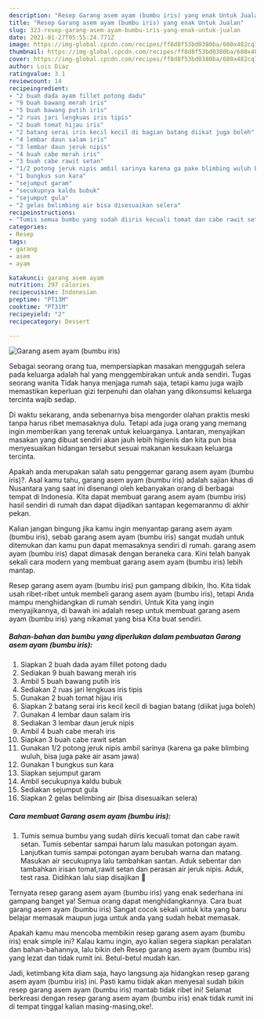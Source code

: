 ```yaml
---
description: "Resep Garang asem ayam (bumbu iris) yang enak Untuk Jualan"
title: "Resep Garang asem ayam (bumbu iris) yang enak Untuk Jualan"
slug: 323-resep-garang-asem-ayam-bumbu-iris-yang-enak-untuk-jualan
date: 2021-01-27T05:55:24.771Z
image: https://img-global.cpcdn.com/recipes/ff8d8f53bd0380ba/680x482cq70/garang-asem-ayam-bumbu-iris-foto-resep-utama.jpg
thumbnail: https://img-global.cpcdn.com/recipes/ff8d8f53bd0380ba/680x482cq70/garang-asem-ayam-bumbu-iris-foto-resep-utama.jpg
cover: https://img-global.cpcdn.com/recipes/ff8d8f53bd0380ba/680x482cq70/garang-asem-ayam-bumbu-iris-foto-resep-utama.jpg
author: Lois Diaz
ratingvalue: 3.1
reviewcount: 14
recipeingredient:
- "2 buah dada ayam fillet potong dadu"
- "9 buah bawang merah iris"
- "5 buah bawang putih iris"
- "2 ruas jari lengkuas iris tipis"
- "2 buah tomat hijau iris"
- "2 batang serai iris kecil kecil di bagian batang diikat juga boleh"
- "4 lembar daun salam iris"
- "3 lembar daun jeruk nipis"
- "4 buah cabe merah iris"
- "3 buah cabe rawit setan"
- "1/2 potong jeruk nipis ambil sarinya karena ga pake blimbing wuluh bisa juga pake air asam jawa"
- "1 bungkus sun kara"
- "sejumput garam"
- "secukupnya kaldu bubuk"
- "sejumput gula"
- "2 gelas belimbing air bisa disesuaikan selera"
recipeinstructions:
- "Tumis semua bumbu yang sudah diiris kecuali tomat dan cabe rawit setan. Tumis sebentar sampai harum lalu masukan potongan ayam. Lanjutkan tumis sampai potongan ayam berubah warna dan matang. Masukan air secukupnya lalu tambahkan santan. Aduk sebentar dan tambahkan irisan tomat,rawit setan dan perasan air jeruk nipis. Aduk, test rasa. Didihkan lalu siap disajikan 💝"
categories:
- Resep
tags:
- garang
- asem
- ayam

katakunci: garang asem ayam 
nutrition: 297 calories
recipecuisine: Indonesian
preptime: "PT13M"
cooktime: "PT31M"
recipeyield: "2"
recipecategory: Dessert

---
```



![Garang asem ayam (bumbu iris)](https://img-global.cpcdn.com/recipes/ff8d8f53bd0380ba/680x482cq70/garang-asem-ayam-bumbu-iris-foto-resep-utama.jpg)

Sebagai seorang orang tua, mempersiapkan masakan menggugah selera pada keluarga adalah hal yang menggembirakan untuk anda sendiri. Tugas seorang  wanita Tidak hanya menjaga rumah saja, tetapi kamu juga wajib memastikan keperluan gizi terpenuhi dan olahan yang dikonsumsi keluarga tercinta wajib sedap.

Di waktu  sekarang, anda sebenarnya bisa mengorder olahan praktis meski tanpa harus ribet memasaknya dulu. Tetapi ada juga orang yang memang ingin memberikan yang terenak untuk keluarganya. Lantaran, menyajikan masakan yang dibuat sendiri akan jauh lebih higienis dan kita pun bisa menyesuaikan hidangan tersebut sesuai makanan kesukaan keluarga tercinta. 



Apakah anda merupakan salah satu penggemar garang asem ayam (bumbu iris)?. Asal kamu tahu, garang asem ayam (bumbu iris) adalah sajian khas di Nusantara yang saat ini disenangi oleh kebanyakan orang di berbagai tempat di Indonesia. Kita dapat membuat garang asem ayam (bumbu iris) hasil sendiri di rumah dan dapat dijadikan santapan kegemaranmu di akhir pekan.

Kalian jangan bingung jika kamu ingin menyantap garang asem ayam (bumbu iris), sebab garang asem ayam (bumbu iris) sangat mudah untuk ditemukan dan kamu pun dapat memasaknya sendiri di rumah. garang asem ayam (bumbu iris) dapat dimasak dengan beraneka cara. Kini telah banyak sekali cara modern yang membuat garang asem ayam (bumbu iris) lebih mantap.

Resep garang asem ayam (bumbu iris) pun gampang dibikin, lho. Kita tidak usah ribet-ribet untuk membeli garang asem ayam (bumbu iris), tetapi Anda mampu menghidangkan di rumah sendiri. Untuk Kita yang ingin menyajikannya, di bawah ini adalah resep untuk membuat garang asem ayam (bumbu iris) yang nikamat yang bisa Kita buat sendiri.

<!--inarticleads1-->

##### Bahan-bahan dan bumbu yang diperlukan dalam pembuatan Garang asem ayam (bumbu iris):

1. Siapkan 2 buah dada ayam fillet potong dadu
1. Sediakan 9 buah bawang merah iris
1. Ambil 5 buah bawang putih iris
1. Sediakan 2 ruas jari lengkuas iris tipis
1. Gunakan 2 buah tomat hijau iris
1. Siapkan 2 batang serai iris kecil kecil di bagian batang (diikat juga boleh)
1. Gunakan 4 lembar daun salam iris
1. Sediakan 3 lembar daun jeruk nipis
1. Ambil 4 buah cabe merah iris
1. Siapkan 3 buah cabe rawit setan
1. Gunakan 1/2 potong jeruk nipis ambil sarinya (karena ga pake blimbing wuluh, bisa juga pake air asam jawa)
1. Gunakan 1 bungkus sun kara
1. Siapkan sejumput garam
1. Ambil secukupnya kaldu bubuk
1. Sediakan sejumput gula
1. Siapkan 2 gelas belimbing air (bisa disesuaikan selera)




<!--inarticleads2-->

##### Cara membuat Garang asem ayam (bumbu iris):

1. Tumis semua bumbu yang sudah diiris kecuali tomat dan cabe rawit setan. Tumis sebentar sampai harum lalu masukan potongan ayam. Lanjutkan tumis sampai potongan ayam berubah warna dan matang. Masukan air secukupnya lalu tambahkan santan. Aduk sebentar dan tambahkan irisan tomat,rawit setan dan perasan air jeruk nipis. Aduk, test rasa. Didihkan lalu siap disajikan 💝




Ternyata resep garang asem ayam (bumbu iris) yang enak sederhana ini gampang banget ya! Semua orang dapat menghidangkannya. Cara buat garang asem ayam (bumbu iris) Sangat cocok sekali untuk kita yang baru belajar memasak maupun juga untuk anda yang sudah hebat memasak.

Apakah kamu mau mencoba membikin resep garang asem ayam (bumbu iris) enak simple ini? Kalau kamu ingin, ayo kalian segera siapkan peralatan dan bahan-bahannya, lalu bikin deh Resep garang asem ayam (bumbu iris) yang lezat dan tidak rumit ini. Betul-betul mudah kan. 

Jadi, ketimbang kita diam saja, hayo langsung aja hidangkan resep garang asem ayam (bumbu iris) ini. Pasti kamu tiidak akan menyesal sudah bikin resep garang asem ayam (bumbu iris) mantab tidak ribet ini! Selamat berkreasi dengan resep garang asem ayam (bumbu iris) enak tidak rumit ini di tempat tinggal kalian masing-masing,oke!.


